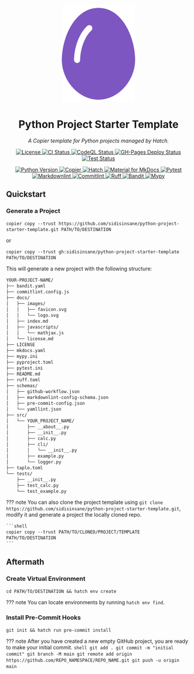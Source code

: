 <div align="center">
<a title="Home" href="https://github.com/sidisinsane/python-project-starter-template">
    <img alt="Project Logo" src="images/logo.svg" width="200">
</a>

<h1>Python Project Starter Template</h1>

<p><i>A Copier template for Python projects managed by Hatch.</i></p>

<p>
<a title="License" href="https://github.com/sidisinsane/python-project-starter-template/blob/main/LICENSE">
    <img alt="License" src="https://img.shields.io/github/license/sidisinsane/python-project-starter-template">
</a>
<a title="CI Status" href="https://github.com/sidisinsane/python-project-starter-template/blob/main/.github/workflows/ci.yml">
    <img alt="CI Status" src="https://img.shields.io/github/actions/workflow/status/sidisinsane/python-project-starter-template/ci.yml?logo=github&label=ci">
</a>
<a title="CodeQL Status" href="https://github.com/sidisinsane/python-project-starter-template/blob/main/.github/workflows/codeql.yml">
    <img alt="CodeQL Status" src="https://img.shields.io/github/actions/workflow/status/sidisinsane/python-project-starter-template/codeql.yml?logo=github&label=codeql">
</a>
<a title="GH-Pages Deploy Status" href="https://github.com/sidisinsane/python-project-starter-template/blob/main/.github/workflows/gh-pages-deploy.yml">
    <img alt="GH-Pages Deploy Status" src="https://img.shields.io/github/actions/workflow/status/sidisinsane/python-project-starter-template/gh-pages-deploy.yml?logo=github&label=gh-pages-deploy">
</a>
<a title="Test Status" href="https://github.com/sidisinsane/python-project-starter-template/blob/main/.github/workflows/test.yml">
    <img alt="Test Status" src="https://img.shields.io/github/actions/workflow/status/sidisinsane/python-project-starter-template/test.yml?logo=github&label=test">
</a>
</p>

<p>
<a title="Python Version" href="https://www.python.org/">
    <img alt="Python Version" src="https://img.shields.io/python/required-version-toml?tomlFilePath=https://raw.githubusercontent.com/sidisinsane/python-project-starter-template/main/pyproject.toml&logo=python&logoColor=white&label=Python">
</a>
<a title="Copier" href="https://copier.readthedocs.io/en/stable/">
    <img alt="Copier" src="https://img.shields.io/badge/Copier-4b5563">
</a>
<a title="Hatch" href="https://github.com/pypa/hatch">
    <img alt="Hatch" src="https://img.shields.io/badge/%F0%9F%A5%9A-Hatch-4051b5.svg">
</a>
<a title="Material for MkDocs" href="https://squidfunk.github.io/mkdocs-material/">
    <img alt="Material for MkDocs" src="https://img.shields.io/badge/Material_for_MkDocs-526CFE?logo=MaterialForMkDocs&logoColor=white">
</a>
<a title="Pytest" href="https://pytest.org/">
    <img alt="Pytest" src="https://img.shields.io/badge/Pytest-0a9edc?logo=pytest&amp;logoColor=white&labelColor=4b5563">
</a>
<a title="Markdownlint" href="https://github.com/DavidAnson/markdownlint">
    <img alt="Markdownlint" src="https://img.shields.io/badge/Markdownlint-000000?logo=markdown&amp;logoColor=white&labelColor=4b5563">
</a>
<a title="Commitlint" href="https://commitlint.js.org/">
    <img alt="Commitlint" src="https://img.shields.io/badge/Commitlint-3451b2?logo=commitlint&amp;logoColor=white&labelColor=4b5563">
</a>
<a title="Ruff" href="https://docs.astral.sh/ruff/">
    <img alt="Ruff" src="https://img.shields.io/endpoint?url=https://raw.githubusercontent.com/astral-sh/ruff/main/assets/badge/v2.json">
</a>
<a title="Bandit" href="https://github.com/PyCQA/bandit">
    <img alt="Bandit" src="https://img.shields.io/badge/Bandit-4b5563">
</a>
<a title="Mypy" href="https://mypy-lang.org/">
    <img alt="Mypy" src="https://img.shields.io/badge/Mypy-4b5563">
</a>
</p>
</div>

## Quickstart

### Generate a Project

```shell
copier copy --trust https://github.com/sidisinsane/python-project-starter-template.git PATH/TO/DESTINATION
```

or

```shell
copier copy --trust gh:sidisinsane/python-project-starter-template PATH/TO/DESTINATION
```

This will generate a new project with the following structure:

```ascii
YOUR-PROJECT-NAME/
├── bandit.yaml
├── commitlint.config.js
├── docs/
│   ├── images/
│   │   ├── favicon.svg
│   │   └── logo.svg
│   ├── index.md
│   ├── javascripts/
│   │   └── mathjax.js
│   └── license.md
├── LICENSE
├── mkdocs.yaml
├── mypy.ini
├── pyproject.toml
├── pytest.ini
├── README.md
├── ruff.toml
├── schemas/
│   ├── github-workflow.json
│   ├── markdownlint-config-schema.json
│   ├── pre-commit-config.json
│   └── yamllint.json
├── src/
│   └── YOUR_PROJECT_NAME/
│       ├── __about__.py
│       ├── __init__.py
│       ├── calc.py
│       ├── cli/
│       │   └── __init__.py
│       ├── example.py
│       └── logger.py
├── taplo.toml
└── tests/
    ├── __init__.py
    ├── test_calc.py
    └── test_example.py
```

??? note
    You can also clone the project template using
    `git clone https://github.com/sidisinsane/python-project-starter-template.git`,
    modify it and generate a project the locally cloned repo.

    ```shell
    copier copy --trust PATH/TO/CLONED/PROJECT/TEMPLATE PATH/TO/DESTINATION
    ```

## Aftermath

### Create Virtual Environment

```shell
cd PATH/TO/DESTINATION && hatch env create
```

??? note
    You can locate environments by running `hatch env find`.

### Install Pre-Commit Hooks

```shell
git init && hatch run pre-commit install
```

??? note
    After you have created a new empty GitHub project, you are ready to make your
    initial commit.
    ```shell
    git add .
    git commit -m "initial commit"
    git branch -M main
    git remote add origin https://github.com/REPO_NAMESPACE/REPO_NAME.git
    git push -u origin main
    ```
